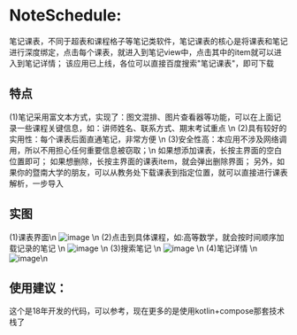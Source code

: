 # NoteSchedule: 
笔记课表，不同于超表和课程格子等笔记类软件，笔记课表的核心是将课表和笔记进行深度绑定，点击每个课表，就进入到笔记view中，点击其中的item就可以进入到笔记详情；
该应用已上线，各位可以直接百度搜索"笔记课表"，即可下载

## 特点
(1)笔记采用富文本方式，实现了：图文混排、图片查看器等功能，可以在上面记录一些课程关键信息，如：讲师姓名、联系方式、期末考试重点 \n
(2)具有较好的实用性：每个课表后面直通笔记，非常方便  \n
(3)安全性高：本应用不涉及网络调用，所以不用担心任何重要信息被窃取；\n
如果想添加课表，长按主界面的空白位置即可；
如果想删除，长按主界面的课表item，就会弹出删除界面；
另外，如果你的暨南大学的朋友，可以从教务处下载课表到指定位置，就可以直接进行课表解析，一步导入

## 实图
(1)课表界面\n
![image](https://github.com/Iamctb/NoteSchedule/assets/53284012/99bb45cd-146a-41ab-a468-1dd92dc42de7)  \n
(2)点击到具体课程，如:高等数学，就会按时间顺序加载记录的笔记  \n
![image](https://github.com/Iamctb/NoteSchedule/assets/53284012/b05057f7-08fd-45b1-936d-a0b54112b987)  \n
(3)搜索笔记 \n
![image](https://github.com/Iamctb/NoteSchedule/assets/53284012/34c2f517-8b46-4e08-a50f-79f62585d649) \n
(4)笔记详情 \n
![image](https://github.com/Iamctb/NoteSchedule/assets/53284012/98fcec7e-84d0-4485-a15e-cdf36a0164ff)\n

## 使用建议：
这个是18年开发的代码，可以参考，现在更多的是使用kotlin+compose那套技术栈了
